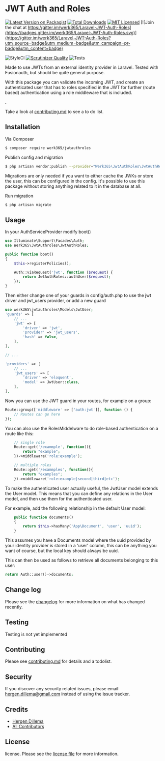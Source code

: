 # JWT Auth and Roles

[![Latest Version on Packagist][ico-version]][link-packagist]
[![Total Downloads][ico-downloads]][link-downloads]
[![MIT Licensed](https://img.shields.io/badge/license-MIT-brightgreen.svg?style=flat-square)](license.md) [![Join the chat at https://gitter.im/werk365/Laravel-JWT-Auth-Roles](https://badges.gitter.im/werk365/Laravel-JWT-Auth-Roles.svg)](https://gitter.im/werk365/Laravel-JWT-Auth-Roles?utm_source=badge&utm_medium=badge&utm_campaign=pr-badge&utm_content=badge)

![StyleCI][ico-styleci]
[![Scrutinizer Quality][ico-scrutinizer]][link-scrutinizer]
![Tests](https://github.com/365Werk/Laravel-JWT-Auth-Roles/workflows/Run%20Tests/badge.svg)


Made to use JWTs from an external identity provider in Laravel. Tested with Fusionauth, but should be quite general purpose.

With this package you can validate the incoming JWT, and create an authenticated user that has to roles specified in the JWT for further (route based) authentication using a role middleware that is included.

.

Take a look at [contributing.md](contributing.md) to see a to do list.

## Installation

Via Composer

``` bash
$ composer require werk365/jwtauthroles
```

Publish config and migration

```bash
$ php artisan vendor:publish --provider="Werk365\JwtAuthRoles\JwtAuthRolesServiceProvider"
```

Migrations are only needed if you want to either cache the JWKs or store the user, this can be configured in the config. It's possible to use this package without storing anything related to it in the database at all.

Run migration
```bash
$ php artisan migrate
```

## Usage

In your AuthServiceProvider modify boot()
```php
use Illuminate\Support\Facades\Auth;
use Werk365\JwtAuthroles\JwtAuthRoles;

public function boot()
{
    $this->registerPolicies();

    Auth::viaRequest('jwt', function ($request) {
        return JwtAuthRoles::authUser($request);
    });
}
```

Then either change one of your guards in config/auth.php to use the jwt driver and jwt_users provider, or add a new guard
```php
use werk365\jwtauthroles\Models\JwtUser;
'guards' => [
    // ...
    'jwt' => [
        'driver' => 'jwt',
        'provider' => 'jwt_users',
        'hash' => false,
    ],
],

// ...

'providers' => [
    // ...
    'jwt_users' => [
        'driver' => 'eloquent',
        'model' => JwtUser::class,
    ],
],
```

Now you can use the JWT guard in your routes, for example on a group:
```php
Route::group(['middleware' => ['auth:jwt']], function () {
    // Routes can go here
});
```

You can also use the RolesMiddelware to do role-based authentication on a route like this:
```php
    // single role
    Route::get('/exammple', function(){
        return "example";
    })->middleware('role:example');

    // multiple roles
    Route::get('/exammples', function(){
        return "examples";
    })->middleware('role:example|second|third|etc');
```

To make the authenticated user actually useful, the JwtUser model extends the User model. This means that you can define any relations in the User model, and then use them for the authenticated user.

For example, add the following relationship in the default User model:
```php
    public function documents()
    {
        return $this->hasMany('App\Document', 'user', 'uuid');
    }
```
This assumes you have a Documents model where the uuid provided by your identity provider is stored in a 'user' column, this can be anything you want of course, but the local key should always be uuid.

This can then be used as follows to retrieve all documents belonging to this user:

```php
return Auth::user()->documents;
```

## Change log

Please see the [changelog](changelog.md) for more information on what has changed recently.

## Testing

Testing is not yet implemented

## Contributing

Please see [contributing.md](contributing.md) for details and a todolist.

## Security

If you discover any security related issues, please email <hergen.dillema@gmail.com> instead of using the issue tracker.

## Credits

- [Hergen Dillema][link-author]
- [All Contributors][link-contributors]

## License

license. Please see the [license file](license.md) for more information.

[ico-version]: https://img.shields.io/packagist/v/werk365/jwtauthroles.svg?style=flat-square
[ico-downloads]: https://img.shields.io/packagist/dt/werk365/jwtauthroles.svg?style=flat-square
[ico-travis]: https://img.shields.io/travis/werk365/jwtauthroles/master.svg?style=flat-square
[ico-styleci]: https://github.styleci.io/repos/278075608/shield
[ico-scrutinizer]: https://scrutinizer-ci.com/g/365Werk/Laravel-JWT-Auth-Roles/badges/quality-score.png

[link-packagist]: https://packagist.org/packages/werk365/jwtauthroles
[link-downloads]: https://packagist.org/packages/werk365/jwtauthroles
[link-scrutinizer]: https://scrutinizer-ci.com/g/365Werk/Laravel-JWT-Auth-Roles/
[link-author]: https://github.com/HergenD
[link-contributors]: ../../contributors
